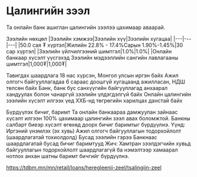 # Цалингийн зээл
Та онлайн банк ашиглан цалингийн зээлээ цахимаар аваарай. 

Зээлийн нөхцөл
|Зээлийн хэмжээ|Зээлийн хүү|Зээлийн хугацаа|
|---|---|---|
|50.0 сая ₮ хүртэл|Жилийн 22.8% - 17.4%Сарын 1.90%-1.45%|30 сар хүртэл|
|Зээлийн үйлчилгээний шимтгэл|1.0%|1.0%|
|Онлайн банкаар хүсэлт үүсгэхэд Зээлийн мэдээллийн сангийн лавлагааны шимтгэл|1,000₮|1,000₮|

Тавигдах шаардлага
18 нас хүрсэн, Монгол улсын иргэн байх
Ажил олгогч байгууллагадаа 6 сараас доошгүй хугацаанд ажилласан, НДШ төлсөн байх
Банк, банк бус санхүүгийн байгууллагад анхаарал хандуулах болон чанаргүй зээлийн үлдэгдэлгүй байх
Онлайн цалингийн зээлийн хүсэлт илгээх үед ХХБ-нд төгрөгийн харилцах данстай байх

Бүрдүүлэх бичиг, баримт
Та онлайн банкаараа дамжуулан зайнаас хүсэлт илгээн 100% цахимаар цалингийн зээл авах боломжтой.
Банкны салбарт биеэр хүсэлт өгөхөд доорх бичиг баримтыг бүрдүүлнэ. Үүнд:
Иргэний үнэмлэх (эх хувь)
Ажил олгогч байгууллагын тодорхойлолт (шаардлагатай тохиолдолд)
Бусад зээлийн гэрээ
Банкнаас шаардлагатай бусад бичиг баримтууд
Жич: Хамтран зээлдэгчийн хувьд байгууллагын тодорхойлолт шаардлагагүй ба нэмэлтээр хамаарал нотлох анхан шатны баримт бичгийг бүрдүүлнэ.


https://tdbm.mn/mn/retail/loans/heregleenii-zeel/tsalingiin-zeel